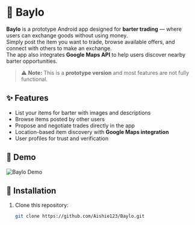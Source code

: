 # 🔄 Baylo

**Baylo** is a prototype Android app designed for **barter trading** — where users can exchange goods without using money.  
Simply post the item you want to trade, browse available offers, and connect with others to make an exchange.  
The app also integrates **Google Maps API** to help users discover nearby barter opportunities.

> ⚠️ **Note:** This is a **prototype version** and most features are not fully functional.

## ✨ Features

- List your items for barter with images and descriptions
- Browse items posted by other users
- Propose and negotiate trades directly in the app
- Location-based item discovery with **Google Maps integration**
- User profiles for trust and verification

## 🎥 Demo

![Baylo Demo](demo/demo.gif)  

## 📱 Installation

1. Clone this repository:
   ```bash
   git clone https://github.com/Aishie123/Baylo.git
